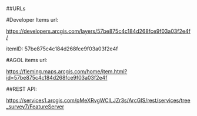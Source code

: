 ##URLs

#Developer Items url: 

https://developers.arcgis.com/layers/57be875c4c184d268fce9f03a03f2e4f/

itemID: 57be875c4c184d268fce9f03a03f2e4f

#AGOL items url: 

https://fleming.maps.arcgis.com/home/item.html?id=57be875c4c184d268fce9f03a03f2e4f

##REST API: 

https://services1.arcgis.com/pMeXRvgWClLJZr3s/ArcGIS/rest/services/tree_survey7/FeatureServer

